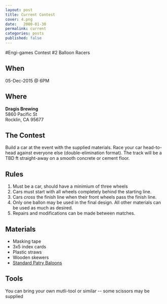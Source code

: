 ```yaml
---
layout: post
title: Current Contest
cover: 4.png
date:   2000-01-30
permalink: current
categories: posts
published: false
---
```


#Engi-games Contest #2 Balloon Racers

## When

05-Dec-2015 @ 6PM

## Where
 
**Dragis Brewing**<br>
5860 Pacific St<br>
Rocklin, CA 95677<br>


## The Contest

Build a car at the event with the supplied materials. Race your car head-to-head against everyone else (double-elimination format). The track will be a TBD ft straight-away on a smooth concrete or cement floor.

## Rules

 1. Must be a car, should have a minimium of three wheels
 2. Cars must start with all wheels completely behind the starting line. 
 3. Cars *cross* the finish line when their front wheels pass the finish line.
 4. Only one ballon may be used in the final design. All other materials can be used as much as desired. 
 5. Repairs and modifications can be made between matches.

## Materials

 * Masking tape
 * 3x5 index cards
 * Plastic straws
 * Wooden skewers
 * [Standard Patry Baloons](https://en.wikipedia.org/wiki/Toy_balloon#/media/File:InflatableBalloons.jpg)

## Tools

You can bring your own mutli-tool or similar -- some scissors may be supplied
